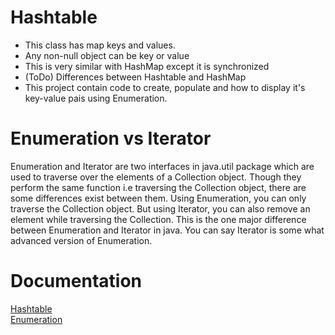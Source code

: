# Hashtable
 * This class has map keys and values. 
 * Any non-null object can be key or value
 * This is very similar with HashMap except it is synchronized
 * (ToDo) Differences between Hashtable and HashMap
 * This project contain code to create, populate and how to display it's key-value pais using Enumeration.
 
# Enumeration vs Iterator
Enumeration and Iterator are two interfaces in java.util package which are used to traverse over the elements of a Collection object. Though they perform the same function i.e traversing the Collection object, there are some differences exist between them. Using Enumeration, you can only traverse the Collection object. But using Iterator, you can also remove an element while traversing the Collection. This is the one major difference between Enumeration and Iterator in java. You can say Iterator is some what advanced version of Enumeration.

# Documentation

<a href="https://docs.oracle.com/javase/7/docs/api/java/util/Hashtable.html">Hashtable</a>
</br>
<a href="https://docs.oracle.com/javase/7/docs/api/java/util/Enumeration.html">Enumeration</a>
